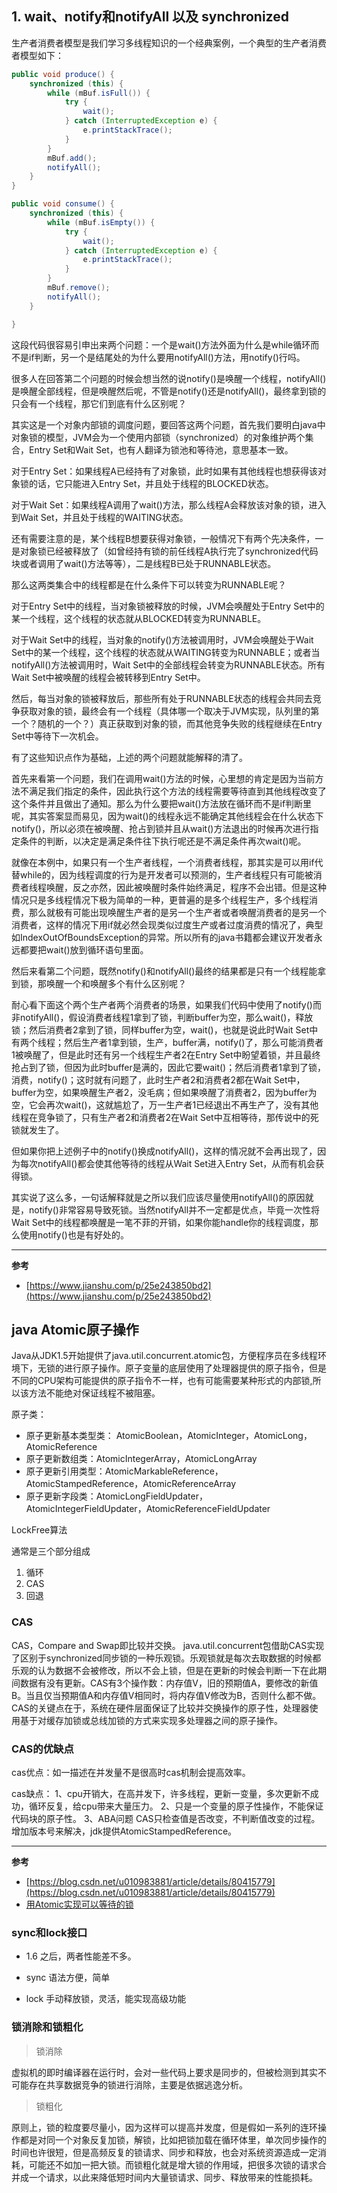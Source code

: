 ## 1. wait、notify和notifyAll 以及 synchronized

生产者消费者模型是我们学习多线程知识的一个经典案例，一个典型的生产者消费者模型如下：

```java
public void produce() {
    synchronized (this) {
        while (mBuf.isFull()) {
            try {
                wait();
            } catch (InterruptedException e) {
                e.printStackTrace();
            }
        }
        mBuf.add();
        notifyAll();
    }
}

public void consume() {
    synchronized (this) {
        while (mBuf.isEmpty()) {
            try {
                wait();
            } catch (InterruptedException e) {
                e.printStackTrace();
            }
        }
        mBuf.remove();
        notifyAll();
    }

}
```

这段代码很容易引申出来两个问题：一个是wait()方法外面为什么是while循环而不是if判断，另一个是结尾处的为什么要用notifyAll()方法，用notify()行吗。

很多人在回答第二个问题的时候会想当然的说notify()是唤醒一个线程，notifyAll()是唤醒全部线程，但是唤醒然后呢，不管是notify()还是notifyAll()，最终拿到锁的只会有一个线程，那它们到底有什么区别呢？

其实这是一个对象内部锁的调度问题，要回答这两个问题，首先我们要明白java中对象锁的模型，JVM会为一个使用内部锁（synchronized）的对象维护两个集合，Entry Set和Wait Set，也有人翻译为锁池和等待池，意思基本一致。

对于Entry Set：如果线程A已经持有了对象锁，此时如果有其他线程也想获得该对象锁的话，它只能进入Entry Set，并且处于线程的BLOCKED状态。

对于Wait Set：如果线程A调用了wait()方法，那么线程A会释放该对象的锁，进入到Wait Set，并且处于线程的WAITING状态。

还有需要注意的是，某个线程B想要获得对象锁，一般情况下有两个先决条件，一是对象锁已经被释放了（如曾经持有锁的前任线程A执行完了synchronized代码块或者调用了wait()方法等等），二是线程B已处于RUNNABLE状态。

那么这两类集合中的线程都是在什么条件下可以转变为RUNNABLE呢？

对于Entry Set中的线程，当对象锁被释放的时候，JVM会唤醒处于Entry Set中的某一个线程，这个线程的状态就从BLOCKED转变为RUNNABLE。

对于Wait Set中的线程，当对象的notify()方法被调用时，JVM会唤醒处于Wait Set中的某一个线程，这个线程的状态就从WAITING转变为RUNNABLE；或者当notifyAll()方法被调用时，Wait Set中的全部线程会转变为RUNNABLE状态。所有Wait Set中被唤醒的线程会被转移到Entry Set中。

然后，每当对象的锁被释放后，那些所有处于RUNNABLE状态的线程会共同去竞争获取对象的锁，最终会有一个线程（具体哪一个取决于JVM实现，队列里的第一个？随机的一个？）真正获取到对象的锁，而其他竞争失败的线程继续在Entry Set中等待下一次机会。

有了这些知识点作为基础，上述的两个问题就能解释的清了。

首先来看第一个问题，我们在调用wait()方法的时候，心里想的肯定是因为当前方法不满足我们指定的条件，因此执行这个方法的线程需要等待直到其他线程改变了这个条件并且做出了通知。那么为什么要把wait()方法放在循环而不是if判断里呢，其实答案显而易见，因为wait()的线程永远不能确定其他线程会在什么状态下notify()，所以必须在被唤醒、抢占到锁并且从wait()方法退出的时候再次进行指定条件的判断，以决定是满足条件往下执行呢还是不满足条件再次wait()呢。

就像在本例中，如果只有一个生产者线程，一个消费者线程，那其实是可以用if代替while的，因为线程调度的行为是开发者可以预测的，生产者线程只有可能被消费者线程唤醒，反之亦然，因此被唤醒时条件始终满足，程序不会出错。但是这种情况只是多线程情况下极为简单的一种，更普遍的是多个线程生产，多个线程消费，那么就极有可能出现唤醒生产者的是另一个生产者或者唤醒消费者的是另一个消费者，这样的情况下用if就必然会现类似过度生产或者过度消费的情况了，典型如IndexOutOfBoundsException的异常。所以所有的java书籍都会建议开发者永远都要把wait()放到循环语句里面。

然后来看第二个问题，既然notify()和notifyAll()最终的结果都是只有一个线程能拿到锁，那唤醒一个和唤醒多个有什么区别呢？

耐心看下面这个两个生产者两个消费者的场景，如果我们代码中使用了notify()而非notifyAll()，假设消费者线程1拿到了锁，判断buffer为空，那么wait()，释放锁；然后消费者2拿到了锁，同样buffer为空，wait()，也就是说此时Wait Set中有两个线程；然后生产者1拿到锁，生产，buffer满，notify()了，那么可能消费者1被唤醒了，但是此时还有另一个线程生产者2在Entry Set中盼望着锁，并且最终抢占到了锁，但因为此时buffer是满的，因此它要wait()；然后消费者1拿到了锁，消费，notify()；这时就有问题了，此时生产者2和消费者2都在Wait Set中，buffer为空，如果唤醒生产者2，没毛病；但如果唤醒了消费者2，因为buffer为空，它会再次wait()，这就尴尬了，万一生产者1已经退出不再生产了，没有其他线程在竞争锁了，只有生产者2和消费者2在Wait Set中互相等待，那传说中的死锁就发生了。

但如果你把上述例子中的notify()换成notifyAll()，这样的情况就不会再出现了，因为每次notifyAll()都会使其他等待的线程从Wait Set进入Entry Set，从而有机会获得锁。

其实说了这么多，一句话解释就是之所以我们应该尽量使用notifyAll()的原因就是，notify()非常容易导致死锁。当然notifyAll并不一定都是优点，毕竟一次性将Wait Set中的线程都唤醒是一笔不菲的开销，如果你能handle你的线程调度，那么使用notify()也是有好处的。

---

**参考**

- [https://www.jianshu.com/p/25e243850bd2](https://www.jianshu.com/p/25e243850bd2)


## java Atomic原子操作


Java从JDK1.5开始提供了java.util.concurrent.atomic包，方便程序员在多线程环境下，无锁的进行原子操作。原子变量的底层使用了处理器提供的原子指令，但是不同的CPU架构可能提供的原子指令不一样，也有可能需要某种形式的内部锁,所以该方法不能绝对保证线程不被阻塞。

原子类：

- 原子更新基本类型类： AtomicBoolean，AtomicInteger，AtomicLong，AtomicReference
- 原子更新数组类：AtomicIntegerArray，AtomicLongArray
- 原子更新引用类型：AtomicMarkableReference，AtomicStampedReference，AtomicReferenceArray
- 原子更新字段类：AtomicLongFieldUpdater，AtomicIntegerFieldUpdater，AtomicReferenceFieldUpdater

LockFree算法

通常是三个部分组成
1. 循环
2. CAS
3. 回退

### CAS

CAS，Compare and Swap即比较并交换。 java.util.concurrent包借助CAS实现了区别于synchronized同步锁的一种乐观锁。乐观锁就是每次去取数据的时候都乐观的认为数据不会被修改，所以不会上锁，但是在更新的时候会判断一下在此期间数据有没有更新。CAS有3个操作数：内存值V，旧的预期值A，要修改的新值B。当且仅当预期值A和内存值V相同时，将内存值V修改为B，否则什么都不做。CAS的关键点在于，系统在硬件层面保证了比较并交换操作的原子性，处理器使用基于对缓存加锁或总线加锁的方式来实现多处理器之间的原子操作。


### CAS的优缺点

cas优点：如一描述在并发量不是很高时cas机制会提高效率。

cas缺点：
1、cpu开销大，在高并发下，许多线程，更新一变量，多次更新不成功，循环反复，给cpu带来大量压力。
2、只是一个变量的原子性操作，不能保证代码块的原子性。
3、ABA问题  CAS只检查值是否改变，不判断值改变的过程。增加版本号来解决，jdk提供AtomicStampedReference。

---
**参考**

- [https://blog.csdn.net/u010983881/article/details/80415779](https://blog.csdn.net/u010983881/article/details/80415779)
- [用Atomic实现可以等待的锁](https://zhuanlan.zhihu.com/p/33127453)



### sync和lock接口


- 1.6 之后，两者性能差不多。

- sync 语法方便，简单
- lock 手动释放锁，灵活，能实现高级功能



### 锁消除和锁粗化

> 锁消除

虚拟机的即时编译器在运行时，会对一些代码上要求是同步的，但被检测到其实不可能存在共享数据竞争的锁进行消除，主要是依据逃逸分析。

> 锁粗化

原则上，锁的粒度要尽量小，因为这样可以提高并发度，但是假如一系列的连环操作都是对同一个对象反复加锁，解锁，比如把锁加载在循环体里，单次同步操作的时间也许很短，但是高频反复的锁请求、同步和释放，也会对系统资源造成一定消耗，可能还不如加一把大锁。而锁粗化就是增大锁的作用域，把很多次锁的请求合并成一个请求，以此来降低短时间内大量锁请求、同步、释放带来的性能损耗。

